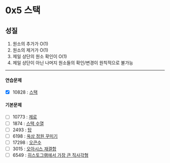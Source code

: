 # 0x5 스택

## 성질

1. 원소의 추가가 O(1)
2. 원소의 제거가 O(1)
3. 제일 상단의 원소 확인이 O(1)
4. 제일 상단이 아닌 나머지 원소들의 확인/변경이 원칙적으로 불가능

---

#### 연습문제

- [x] 10828 : [스택](https://www.acmicpc.net/problem/10828)

#### 기본문제

- [ ] 10773 : [제로](https://www.acmicpc.net/problem/10773)
- [ ] 1874 : [스택 수열](https://www.acmicpc.net/problem/1874)
- [ ] 2493 : [탑](https://www.acmicpc.net/problem/2493)
- [ ] 6198 : [옥상 정원 꾸미기](https://www.acmicpc.net/problem/6198)
- [ ] 17298 : [오큰수](https://www.acmicpc.net/problem/17298)
- [ ] 3015 : [오아시스 재결합](https://www.acmicpc.net/problem/3015)
- [ ] 6549 : [히스토그램에서 가장 큰 직사각형](https://www.acmicpc.net/problem/6549)